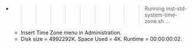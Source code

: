 * >>>>>>>>> Running inst-std-system-time-zone.sh ...
  * Insert Time Zone menu in Administration.
  * Disk size = 4992292K. Space Used = 4K. Runtime = 00:00:00:02.
